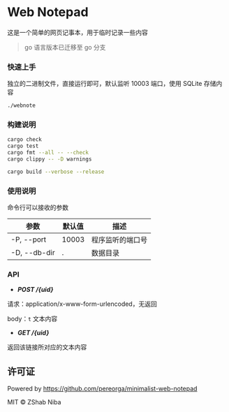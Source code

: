 # Web Notepad

这是一个简单的网页记事本，用于临时记录一些内容

> go 语言版本已迁移至 go 分支

### 快速上手

独立的二进制文件，直接运行即可，默认监听 10003 端口，使用 SQLite 存储内容

```sh
./webnote
```

### 构建说明

```sh
cargo check
cargo test
cargo fmt --all -- --check
cargo clippy -- -D warnings
```

```sh
cargo build --verbose --release
```

### 使用说明

命令行可以接收的参数

| 参数 | 默认值 | 描述 |
|-|-|-|
| -P, --port | 10003 | 程序监听的端口号 |
| -D, --db-dir | . | 数据目录 |

### API

- ___POST /{uid}___

请求：application/x-www-form-urlencoded，无返回

body：`t` 文本内容

- ___GET /{uid}___

返回该链接所对应的文本内容

## 许可证

Powered by https://github.com/pereorga/minimalist-web-notepad

MIT © ZShab Niba
